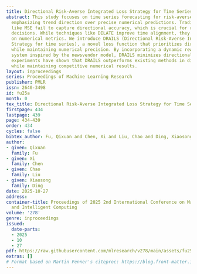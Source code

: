 ```yaml
---
title: Directional Risk-Averse Integrated Loss Strategy for Time Series
abstract: This study focuses on time series forecasting for risk-averse decision-makers,
  emphasizing trend direction over precise numerical predictions. Traditional methods
  like MSE fail to capture directional accuracy, which is crucial for risk-averse
  decisions. While techniques like DILATE improve time alignment, they still rely
  on numerical metrics. We introduce DRAILS (Directional Risk-Averse Integrated Loss
  Strategy for time series), a novel loss function that prioritizes directional accuracy
  while maintaining numerical precision. By incorporating a dynamic reward-penalty
  system inspired by the newsvendor model, DRAILS minimizes directional errors. Our
  experiments have shown that DRAILS outperforms existing methods in directional accuracy
  while maintaining competitive numerical results.
layout: inproceedings
series: Proceedings of Machine Learning Research
publisher: PMLR
issn: 2640-3498
id: fu25a
month: 0
tex_title: Directional Risk-Averse Integrated Loss Strategy for Time Series
firstpage: 434
lastpage: 439
page: 434-439
order: 434
cycles: false
bibtex_author: Fu, Qixuan and Chen, Xi and Liu, Chao and Ding, Xiaosong
author:
- given: Qixuan
  family: Fu
- given: Xi
  family: Chen
- given: Chao
  family: Liu
- given: Xiaosong
  family: Ding
date: 2025-10-27
address:
container-title: Proceedings of 2025 2nd International Conference on Machine Learning
  and Intelligent Computing
volume: '278'
genre: inproceedings
issued:
  date-parts:
  - 2025
  - 10
  - 27
pdf: https://raw.githubusercontent.com/mlresearch/v278/main/assets/fu25a/fu25a.pdf
extras: []
# Format based on Martin Fenner's citeproc: https://blog.front-matter.io/posts/citeproc-yaml-for-bibliographies/
---
```

